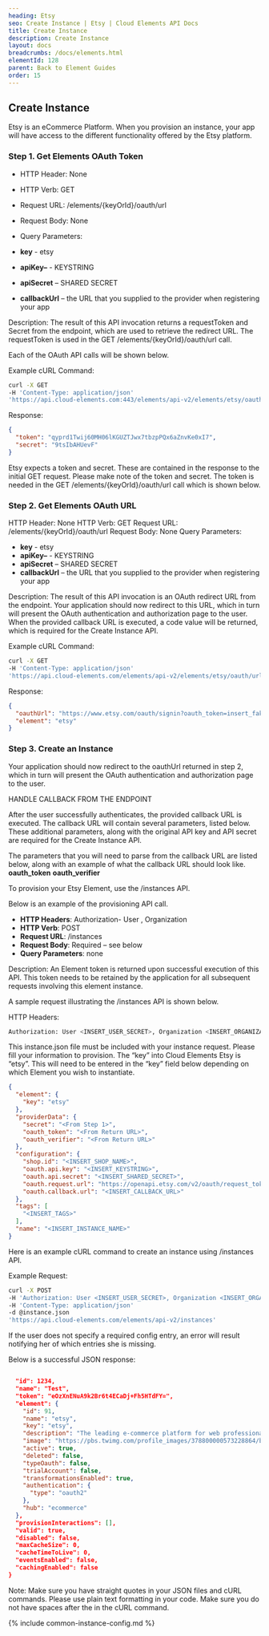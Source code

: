 ```yaml
---
heading: Etsy
seo: Create Instance | Etsy | Cloud Elements API Docs
title: Create Instance
description: Create Instance
layout: docs
breadcrumbs: /docs/elements.html
elementId: 128
parent: Back to Element Guides
order: 15
---
```


## Create Instance

Etsy is an eCommerce Platform. When you provision an instance, your app will have access to the different functionality offered by the Etsy platform.

### Step 1. Get Elements OAuth Token

* HTTP Header: None
* HTTP Verb: GET
* Request URL: /elements/{keyOrId}/oauth/url
* Request Body: None
* Query Parameters:

* __key__ - etsy
* __apiKey–__ - KEYSTRING
* __apiSecret__ – SHARED SECRET
* __callbackUrl__ – the URL that you supplied to the provider when registering your app

Description: The result of this API invocation returns a requestToken and Secret from the endpoint, which are used to retrieve the redirect URL.  The requestToken is used in the GET /elements/{keyOrId}/oauth/url call.

Each of the OAuth API calls will be shown below.

Example cURL Command:

```bash
curl -X GET
-H 'Content-Type: application/json'
'https://api.cloud-elements.com:443/elements/api-v2/elements/etsy/oauth/token?apiKey=insert_fake_api_key&apiSecret=insert_fake_api_secret&callbackUrl=https%3A%2F%2Ffakecallbackurl.com%2Fauth'
```

Response:

```json
{
  "token": "qyprd1Twij60MH06lKGUZTJwx7tbzpPQx6aZnvKe0xI7",
  "secret": "9tsIbAHUevF"
}
```

Etsy expects a token and secret. These are contained in the response to the initial GET request. Please make note of the token and secret. The token is needed in the GET /elements/{keyOrId}/oauth/url call which is shown below.

### Step 2. Get Elements OAuth URL

HTTP Header: None
HTTP Verb: GET
Request URL: /elements/{keyOrId}/oauth/url
Request Body: None
Query Parameters:

* __key__ - etsy
* __apiKey–__ - KEYSTRING
* __apiSecret__ – SHARED SECRET
* __callbackUrl__ – the URL that you supplied to the provider when registering your app

Description: The result of this API invocation is an OAuth redirect URL from the endpoint. Your application should now redirect to this URL, which in turn will present the OAuth authentication and authorization page to the user. When the provided callback URL is executed, a code value will be returned, which is required for the Create Instance API.

Example cURL Command:

```bash
curl -X GET
-H 'Content-Type: application/json'
'https://api.cloud-elements.com/elements/api-v2/elements/etsy/oauth/url?apiKey=insert_fake_api_key&apiSecret=insert_fake_api_secret&callbackUrl=https%3A%2F%2Ffakecallbackurl.com%2Fauth&requestToken=insert_fake_request_token&state=etsy'
```

Response:

```json
{
  "oauthUrl": "https://www.etsy.com/oauth/signin?oauth_token=insert_fake_request_token&oauth_callback=https%3A%2F%2Ffakecallbackurl.com%2Fauth%3Fstate%3Detsy",
  "element": "etsy"
}
```

### Step 3. Create an Instance

Your application should now redirect to the oauthUrl returned in step 2, which in turn will present the OAuth authentication and authorization page to the user.

HANDLE CALLBACK FROM THE ENDPOINT

After the user successfully authenticates, the provided callback URL is executed. The callback URL will contain several parameters, listed below.  These additional parameters, along with the original API key and API secret are required for the Create Instance API.

The parameters that you will need to parse from the callback URL are listed below, along with an example of what the callback URL should look like.
__oauth_token__
__oauth_verifier__

To provision your Etsy Element, use the /instances API.

Below is an example of the provisioning API call.

* __HTTP Headers__: Authorization- User <user secret>, Organization <organization secret>
* __HTTP Verb__: POST
* __Request URL__: /instances
* __Request Body__: Required – see below
* __Query Parameters__: none

Description: An Element token is returned upon successful execution of this API. This token needs to be retained by the application for all subsequent requests involving this element instance.

A sample request illustrating the /instances API is shown below.

HTTP Headers:

```bash
Authorization: User <INSERT_USER_SECRET>, Organization <INSERT_ORGANIZATION_SECRET>

```
This instance.json file must be included with your instance request.  Please fill your information to provision.  The “key” into Cloud Elements Etsy is “etsy”.  This will need to be entered in the “key” field below depending on which Element you wish to instantiate.

```json
{
  "element": {
    "key": "etsy"
  },
  "providerData": {
    "secret": "<From Step 1>",
    "oauth_token": "<From Return URL>",
    "oauth_verifier": "<From Return URL>"
  },
  "configuration": {
    "shop.id": "<INSERT_SHOP_NAME>",
    "oauth.api.key": "<INSERT_KEYSTRING>",
    "oauth.api.secret": "<INSERT_SHARED_SECRET>",
    "oauth.request.url": "https://openapi.etsy.com/v2/oauth/request_token",
    "oauth.callback.url": "<INSERT_CALLBACK_URL>"
  },
  "tags": [
    "<INSERT_TAGS>"
  ],
  "name": "<INSERT_INSTANCE_NAME>"
}
```

Here is an example cURL command to create an instance using /instances API.

Example Request:

```bash
curl -X POST
-H 'Authorization: User <INSERT_USER_SECRET>, Organization <INSERT_ORGANIZATION_SECRET>'
-H 'Content-Type: application/json'
-d @instance.json
'https://api.cloud-elements.com/elements/api-v2/instances'
```

If the user does not specify a required config entry, an error will result notifying her of which entries she is missing.

Below is a successful JSON response:

```json

  "id": 1234,
  "name": "Test",
  "token": "eOzXnENuA9k2Br6t4ECaDj+Fh5HTdFY=",
  "element": {
    "id": 91,
    "name": "etsy",
    "key": "etsy",
    "description": "The leading e-commerce platform for web professionals.",
    "image": "https://pbs.twimg.com/profile_images/378800000573228864/b159f3cb6e857b063ad7f0cd665b10d0_400x400.png",
    "active": true,
    "deleted": false,
    "typeOauth": false,
    "trialAccount": false,
    "transformationsEnabled": true,
    "authentication": {
      "type": "oauth2"
    },
    "hub": "ecommerce"
  },
  "provisionInteractions": [],
  "valid": true,
  "disabled": false,
  "maxCacheSize": 0,
  "cacheTimeToLive": 0,
  "eventsEnabled": false,
  "cachingEnabled": false
}
```

Note:  Make sure you have straight quotes in your JSON files and cURL commands.  Please use plain text formatting in your code.  Make sure you do not have spaces after the in the cURL command.

{% include common-instance-config.md %}
